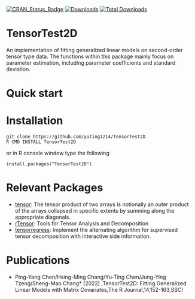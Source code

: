 [![CRAN_Status_Badge](http://www.r-pkg.org/badges/version/TensorTest2D)](
https://cran.r-project.org/package=TensorTest2D)
[![Downloads](https://cranlogs.r-pkg.org/badges/TensorTest2D)](https://CRAN.R-project.org/package=TensorTest2D)
[![Total Downloads](https://cranlogs.r-pkg.org/badges/grand-total/TensorTest2D?color=orange)](https://CRAN.R-project.org/package=TensorTest2D)

# TensorTest2D
An implementation of fitting generalized linear models on second-order tensor type data. The functions within this package mainly focus on parameter estimation, including parameter coefficients and standard deviation.

# Quick start

# Installation
```
git clone https://github.com/yuting1214/TensorTest2D
R CMD INSTALL TensorTest2D
```
or in R console window type the following
```
install.packages("TensorTest2D")
```

# Relevant Packages
* [tensor](https://cran.r-project.org/web/packages/tensor/index.html): The tensor product of two arrays is notionally an outer product of the arrays collapsed in specific extents by summing along the appropriate diagonals.
* [rTensor](https://cran.r-project.org/web/packages/rTensor/index.html): Tools for Tensor Analysis and Decomposition
* [tensorregress](https://cran.r-project.org/web/packages/tensorregress/index.html): Implement the alternating algorithm for supervised tensor decomposition with interactive side information.

# Publications

* Ping-Yang Chen/Hsing-Ming Chang/Yu-Ting Chen/Jung-Ying Tzeng/Sheng-Mao Chang* (2022) ,TensorTest2D: Fitting Generalized Linear Models with Matrix Covariates,The R Journal,14,152-163,SSCI
